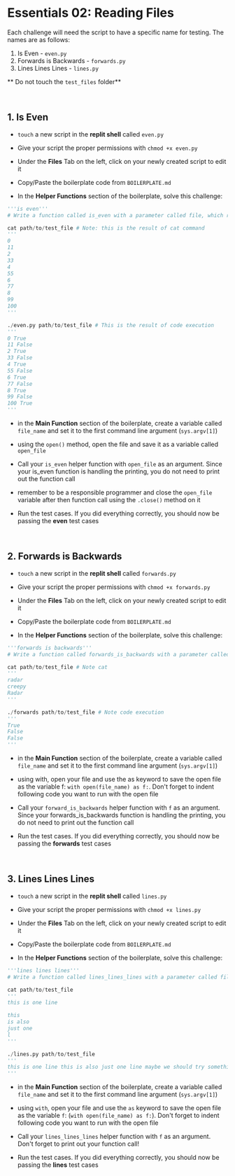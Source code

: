 # Essentials 02: Reading Files
Each challenge will need the script to have a specific name for testing. The names are as follows:

  1. Is Even - `even.py`
  2. Forwards is Backwards - `forwards.py`
  3. Lines Lines Lines - `lines.py`

** Do not touch the `test_files` folder**

&nbsp;

## 1. Is Even

* `touch` a new script in the **replit shell** called `even.py`

* Give your script the proper permissions with `chmod +x even.py`

* Under the **Files** Tab on the left, click on your newly created script to edit it

* Copy/Paste the boilerplate code from `BOILERPLATE.md`

* In the **Helper Functions** section of the boilerplate, solve this challenge:

```python
'''is even'''
# Write a function called is_even with a parameter called file, which represents an open file containing a single number on each line. Your is_even function should go through the open file line by line, determine if the number on that line is even or not and print: '<number> <True/False>' depending on if the number is even or not. 

cat path/to/test_file # Note: this is the result of cat command
'''
0
11
2
33
4
55
6
77
8
99
100
'''

./even.py path/to/test_file # This is the result of code execution
'''
0 True
11 False
2 True
33 False
4 True
55 False
6 True
77 False
8 True
99 False
100 True
'''
```

* in the **Main Function** section of the boilerplate, create a variable called `file_name` and set it to the first command line argument (`sys.argv[1]`)

* using the `open()` method, open the file and save it as a variable called `open_file`

* Call your `is_even` helper function with `open_file` as an argument. Since your is_even function is handling the printing, you do not need to print out the function call

* remember to be a responsible programmer and close the `open_file` variable after then function call using the `.close()` method on it

* Run the test cases. If you did everything correctly, you should now be passing the **even** test cases

&nbsp;


## 2. Forwards is Backwards

* `touch` a new script in the **replit shell** called `forwards.py`

* Give your script the proper permissions with `chmod +x forwards.py`

* Under the **Files** Tab on the left, click on your newly created script to edit it

* Copy/Paste the boilerplate code from `BOILERPLATE.md`

* In the **Helper Functions** section of the boilerplate, solve this challenge:

```python
'''forwards is backwards'''
# Write a function called forwards_is_backwards with a parameter called file, which represents an open file containing a single word (str) on each line. Your forwards_is_backwards function should go through the open file line by line, determine if the word on that line is a palindrome or not, and print: '<True/False>' depending on if the string is a palindrome or not.

cat path/to/test_file # Note cat
'''
radar
creepy
Radar
'''

./forwards path/to/test_file # Note code execution
'''
True
False
False
'''
```

* in the **Main Function** section of the boilerplate, create a variable called `file_name` and set it to the first command line argument (`sys.argv[1]`)

* using with, open your file and use the as keyword to save the open file as the variable f: `with open(file_name) as f:`. Don't forget to indent following code you want to run with the open file 

* Call your `forward_is_backwards` helper function with `f` as an argument. Since your forwards_is_backwards function is handling the printing, you do not need to print out the function call

* Run the test cases. If you did everything correctly, you should now be passing the **forwards** test cases

&nbsp;


## 3. Lines Lines Lines

* `touch` a new script in the **replit shell** called `lines.py`

* Give your script the proper permissions with `chmod +x lines.py`

* Under the **Files** Tab on the left, click on your newly created script to edit it

* Copy/Paste the boilerplate code from `BOILERPLATE.md`

* In the **Helper Functions** section of the boilerplate, solve this challenge:

```python
'''lines lines lines'''
# Write a function called lines_lines_lines with a parameter called file, which represents an open file containing a single string of varying lengths on each line (including empty strings). Your lines_lines_lines function should go through the open file line by line, replace the newline characters with spaces, so the output is a single string with all of the lines combined into one. There should be exactly 1 space between each word in the output string.

cat path/to/test_file
'''
this is one line

this
is also
just one
l 
'''

./lines.py path/to/test_file
'''
this is one line this is also just one line maybe we should try something different ha ha haha
'''

```

* in the **Main Function** section of the boilerplate, create a variable called `file_name` and set it to the first command line argument (`sys.argv[1]`)

* using `with`, open your file and use the `as` keyword to save the open file as the variable `f`: (`with open(file_name) as f:`). Don't forget to indent following code you want to run with the open file 

* Call your `lines_lines_lines` helper function with `f` as an argument. Don't forget to print out your function call!

* Run the test cases. If you did everything correctly, you should now be passing the **lines** test cases


